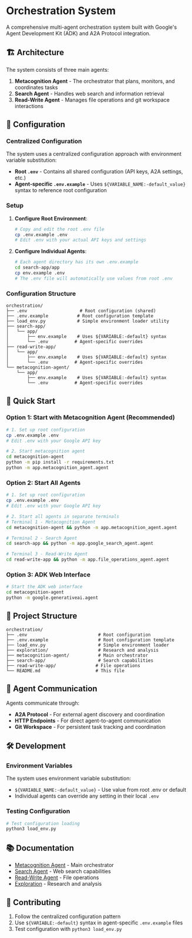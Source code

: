 # Orchestration System

A comprehensive multi-agent orchestration system built with Google's Agent Development Kit (ADK) and A2A Protocol integration.

## 🏗️ Architecture

The system consists of three main agents:

1. **Metacognition Agent** - The orchestrator that plans, monitors, and coordinates tasks
2. **Search Agent** - Handles web search and information retrieval
3. **Read-Write Agent** - Manages file operations and git workspace interactions

## 🔧 Configuration

### Centralized Configuration

The system uses a centralized configuration approach with environment variable substitution:

- **Root `.env`** - Contains all shared configuration (API keys, A2A settings, etc.)
- **Agent-specific `.env.example`** - Uses `${VARIABLE_NAME:-default_value}` syntax to reference root configuration

### Setup

1. **Configure Root Environment**:
   ```bash
   # Copy and edit the root .env file
   cp .env.example .env
   # Edit .env with your actual API keys and settings
   ```

2. **Configure Individual Agents**:
   ```bash
   # Each agent directory has its own .env.example
   cd search-app/app
   cp env.example .env
   # The .env file will automatically use values from root .env
   ```

### Configuration Structure

```
orchestration/
├── .env                    # Root configuration (shared)
├── .env.example           # Root configuration template
├── load_env.py            # Simple environment loader utility
├── search-app/
│   └── app/
│       ├── env.example    # Uses ${VARIABLE:-default} syntax
│       └── .env          # Agent-specific overrides
├── read-write-app/
│   └── app/
│       ├── env.example    # Uses ${VARIABLE:-default} syntax
│       └── .env          # Agent-specific overrides
└── metacognition-agent/
    └── app/
        ├── env.example    # Uses ${VARIABLE:-default} syntax
        └── .env          # Agent-specific overrides
```

## 🚀 Quick Start

### Option 1: Start with Metacognition Agent (Recommended)

```bash
# 1. Set up root configuration
cp .env.example .env
# Edit .env with your Google API key

# 2. Start metacognition agent
cd metacognition-agent
python -m pip install -r requirements.txt
python -m app.metacognition_agent.agent
```

### Option 2: Start All Agents

```bash
# 1. Set up root configuration
cp .env.example .env
# Edit .env with your Google API key

# 2. Start all agents in separate terminals
# Terminal 1 - Metacognition Agent
cd metacognition-agent && python -m app.metacognition_agent.agent

# Terminal 2 - Search Agent  
cd search-app && python -m app.google_search_agent.agent

# Terminal 3 - Read-Write Agent
cd read-write-app && python -m app.file_operations_agent.agent
```

### Option 3: ADK Web Interface

```bash
# Start the ADK web interface
cd metacognition-agent
python -m google.generativeai.agent
```

## 📁 Project Structure

```
orchestration/
├── .env                           # Root configuration
├── .env.example                   # Root configuration template
├── load_env.py                    # Simple environment loader
├── exploration/                   # Research and analysis
├── metacognition-agent/           # Main orchestrator
├── search-app/                    # Search capabilities
├── read-write-app/               # File operations
└── README.md                     # This file
```

## 🔗 Agent Communication

Agents communicate through:
- **A2A Protocol** - For external agent discovery and coordination
- **HTTP Endpoints** - For direct agent-to-agent communication
- **Git Workspace** - For persistent task tracking and coordination

## 🛠️ Development

### Environment Variables

The system uses environment variable substitution:
- `${VARIABLE_NAME:-default_value}` - Use value from root .env or default
- Individual agents can override any setting in their local `.env`

### Testing Configuration

```bash
# Test configuration loading
python3 load_env.py
```

## 📚 Documentation

- [Metacognition Agent](./metacognition-agent/README.md) - Main orchestrator
- [Search Agent](./search-app/README.md) - Web search capabilities  
- [Read-Write Agent](./read-write-app/README.md) - File operations
- [Exploration](./exploration/README.md) - Research and analysis

## 🤝 Contributing

1. Follow the centralized configuration pattern
2. Use `${VARIABLE:-default}` syntax in agent-specific `.env.example` files
3. Test configuration with `python3 load_env.py` 